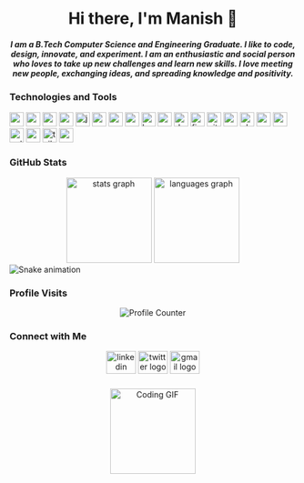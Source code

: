 <h1 align="center">Hi there, I'm Manish 👋</h1>

<h5 align="center">I am a B.Tech Computer Science and Engineering Graduate. I like to code, design, innovate, and experiment. I am an enthusiastic and social person who loves to take up new challenges and learn new skills. I love meeting new people, exchanging ideas, and spreading knowledge and positivity.</h5>

### Technologies and Tools

<div align="left">
  <img src="https://img.shields.io/badge/MongoDB-47A248?logo=mongodb&logoColor=white&style=for-the-badge" height="25" alt="mongodb logo" />
  <img src="https://img.shields.io/badge/Express-000000?logo=express&logoColor=white&style=for-the-badge" height="25" alt="express logo" />
  <img src="https://img.shields.io/badge/React-61DAFB?logo=react&logoColor=black&style=for-the-badge" height="25" alt="react logo" />
  <img src="https://img.shields.io/badge/Node.js-339933?logo=nodedotjs&logoColor=white&style=for-the-badge" height="25" alt="nodejs logo" />
  <img src="https://img.shields.io/badge/JavaScript-F7DF1E?logo=javascript&logoColor=black&style=for-the-badge" height="25" alt="javascript logo" />
  <img src="https://img.shields.io/badge/Amazon AWS-232F3E?logo=amazonaws&logoColor=white&style=for-the-badge" height="25" alt="amazon web services logo" />
  <img src="https://img.shields.io/badge/Vercel-000000?logo=vercel&logoColor=white&style=for-the-badge" height="25" alt="vercel logo" />
  <img src="https://img.shields.io/badge/MySQL-4479A1?logo=mysql&logoColor=white&style=for-the-badge" height="25" alt="mysql logo" />
  <img src="https://img.shields.io/badge/Bootstrap-7952B3?logo=bootstrap&logoColor=white&style=for-the-badge" height="25" alt="bootstrap logo" />
  <img src="https://img.shields.io/badge/C-A8B9CC?logo=c&logoColor=black&style=for-the-badge" height="25" alt="c logo" />
  <img src="https://img.shields.io/badge/Docker-2496ED?logo=docker&logoColor=white&style=for-the-badge" height="25" alt="docker logo" />
  <img src="https://img.shields.io/badge/Figma-F24E1E?logo=figma&logoColor=white&style=for-the-badge" height="25" alt="figma logo" />
  <img src="https://img.shields.io/badge/Git-F05032?logo=git&logoColor=white&style=for-the-badge" height="25" alt="git logo" />
  <img src="https://img.shields.io/badge/Google Cloud-4285F4?logo=googlecloud&logoColor=white&style=for-the-badge" height="25" alt="google cloud logo" />
  <img src="https://img.shields.io/badge/Adobe Photoshop-31A8FF?logo=adobephotoshop&logoColor=black&style=for-the-badge" height="25" alt="photoshop logo" />
  <img src="https://img.shields.io/badge/Postman-FF6C37?logo=postman&logoColor=black&style=for-the-badge" height="25" alt="postman logo" />
  <img src="https://img.shields.io/badge/PostgreSQL-4169E1?logo=postgresql&logoColor=white&style=for-the-badge" height="25" alt="postgresql logo" />
  <img src="https://img.shields.io/badge/Python-3776AB?logo=python&logoColor=white&style=for-the-badge" height="25" alt="python logo" />
  <img src="https://img.shields.io/badge/Socket.io-010101?logo=socketdotio&logoColor=white&style=for-the-badge" height="25" alt="socket.io logo" />
  <img src="https://img.shields.io/badge/Tailwind CSS-06B6D4?logo=tailwindcss&logoColor=black&style=for-the-badge" height="25" alt="tailwind css logo" />
  <img src="https://img.shields.io/badge/Visual Studio Code-007ACC?logo=visualstudiocode&logoColor=white&style=for-the-badge" height="25" alt="vscode logo" />
</div>

### GitHub Stats

<div align="center">
  <img src="https://github-readme-stats.vercel.app/api?username=LegionMax&hide_title=false&hide_rank=false&show_icons=true&include_all_commits=true&count_private=true&disable_animations=false&theme=dracula&locale=en&hide_border=false&order=1" height="150" alt="stats graph" />
  <img src="https://github-readme-stats.vercel.app/api/top-langs?username=LegionMax&locale=en&hide_title=false&layout=compact&card_width=320&langs_count=5&theme=dracula&hide_border=false&order=2" height="150" alt="languages graph" />
</div>


<img src="https://raw.githubusercontent.com/LegionMax/LegionMax/main/dist/snake.svg" alt="Snake animation" />

### Profile Visits

<div align="center">
  <img src="https://profile-counter.glitch.me/LegionMax/count.svg?" alt="Profile Counter" />
</div>

### Connect with Me

<div align="center">
  <a href="https://www.linkedin.com/in/yourprofile/"><img src="https://raw.githubusercontent.com/maurodesouza/profile-readme-generator/master/src/assets/icons/social/linkedin/default.svg" width="52" height="40" alt="linkedin logo" /></a>
  <a href="https://twitter.com/yourhandle"><img src="https://raw.githubusercontent.com/maurodesouza/profile-readme-generator/master/src/assets/icons/social/twitter/default.svg" width="52" height="40" alt="twitter logo" /></a>
  <a href="mailto:work.manish.kr@gmail.com"><img src="https://raw.githubusercontent.com/maurodesouza/profile-readme-generator/master/src/assets/icons/social/gmail/default.svg" width="52" height="40" alt="gmail logo" /></a>
</div>

### 

<div align="center">
  <img height="150" src="https://cdn-images-1.medium.com/max/859/1*IRFhWNqusUWbTsB1hQXhrQ.gif" alt="Coding GIF" />
</div>
